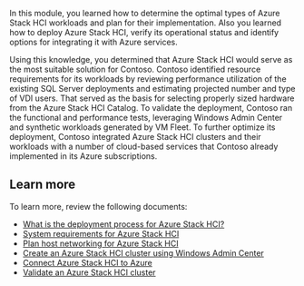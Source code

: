 In this module, you learned how to determine the optimal types of Azure Stack HCI workloads and plan for their implementation. Also you learned how to deploy Azure Stack HCI, verify its operational status and identify options for integrating it with Azure services.

Using this knowledge, you determined that Azure Stack HCI would serve as the most suitable solution for Contoso. Contoso identified resource requirements for its workloads by reviewing performance utilization of the existing SQL Server deployments and estimating projected number and type of VDI users. That served as the basis for selecting properly sized hardware from the Azure Stack HCI Catalog. To validate the deployment, Contoso ran the functional and performance tests, leveraging Windows Admin Center and synthetic workloads generated by VM Fleet. To further optimize its deployment, Contoso integrated Azure Stack HCI clusters and their workloads with a number of cloud-based services that Contoso already implemented in its Azure subscriptions.

## Learn more

To learn more, review the following documents:

- [What is the deployment process for Azure Stack HCI?](https://docs.microsoft.com/azure-stack/hci/deploy/deployment-overview)
- [System requirements for Azure Stack HCI](https://docs.microsoft.com/en-us/azure-stack/hci/concepts/system-requirements)
- [Plan host networking for Azure Stack HCI](https://docs.microsoft.com/en-us/azure-stack/hci/concepts/plan-host-networking)
- [Create an Azure Stack HCI cluster using Windows Admin Center](https://docs.microsoft.com/azure-stack/hci/deploy/create-cluster)
- [Connect Azure Stack HCI to Azure](https://docs.microsoft.com/azure-stack/hci/deploy/register-with-azure)
- [Validate an Azure Stack HCI cluster](https://docs.microsoft.com/azure-stack/hci/deploy/validate)
